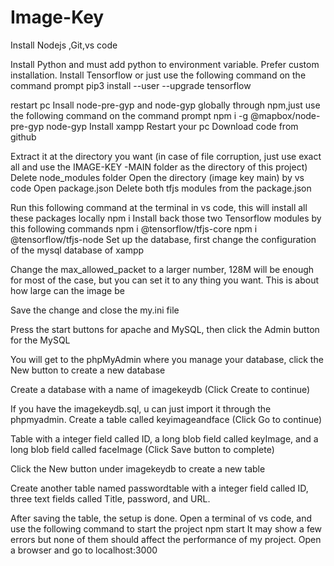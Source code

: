 # Image-Key
Install Nodejs ,Git,vs code

Install Python and must add python to environment variable. Prefer custom installation. 
Install Tensorflow or just use the following command on the command prompt
pip3 install --user --upgrade tensorflow

restart pc
Insall node-pre-gyp and node-gyp globally through npm,just use the following command on the command prompt npm i -g @mapbox/node-pre-gyp node-gyp
Install xampp
Restart your pc
Download code from github

Extract it at the directory you want (in case of file corruption, just use exact all and use the IMAGE-KEY -MAIN folder as the directory of this project)
Delete node_modules folder
Open the directory (image key main) by vs code
Open package.json
Delete both tfjs modules from the package.json

Run this following command at the terminal in vs code, this will install all these packages locally
npm i
Install back those two Tensorflow modules by this following commands 
npm i @tensorflow/tfjs-core 
npm i @tensorflow/tfjs-node
Set up the database, first change the configuration of the mysql database of xampp

Change the max_allowed_packet to a larger number, 128M will be enough for most of the case, but you can set it to any thing you want. This is about how large can the image be


Save the change and close the my.ini file



Press the start buttons for apache and MySQL, then click the Admin button for the MySQL
 
You will get to the phpMyAdmin where you manage your database, click the New button to create a new database

Create a database with a name of imagekeydb (Click Create to continue)


If you have the imagekeydb.sql, u can just import it through the phpmyadmin.
Create a table called keyimageandface (Click Go to continue)

Table with a integer field called ID, a long blob field called keyImage, and a long blob field called faceImage (Click Save button to complete)

Click the New button under imagekeydb to create a new table



Create another table named passwordtable with a integer field called ID, three text fields called Title, password, and URL.

After saving the table, the setup is done.
Open a terminal of vs code, and use the following command to start the project
npm start
It may show a few errors but none of them should affect the performance of my project.
Open a browser and go to localhost:3000

